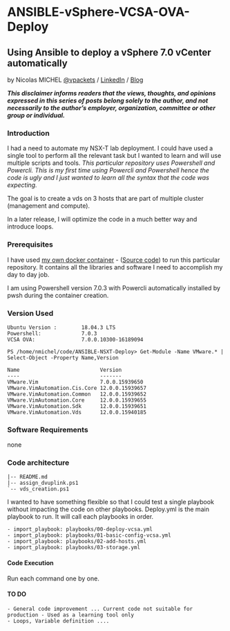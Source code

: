 # ANSIBLE-vSphere-VCSA-OVA-Deploy


## Using Ansible to deploy a vSphere 7.0 vCenter automatically
by Nicolas MICHEL [@vpackets](https://twitter.com/vpackets) / [LinkedIn](https://www.linkedin.com/in/mclnicolas/) / [Blog](http://vpackets.net/) 

_**This disclaimer informs readers that the views, thoughts, and opinions expressed in this series of posts belong solely to the author, and not necessarily to the author’s employer, organization, committee or other group or individual.**_

### Introduction ###

I had a need to automate my NSX-T lab deployment. I could have used a single tool to perform all the relevant task but I wanted to learn and will use multiple scripts and tools.
_*This particular repository uses Powershell and Powercli. This is my first time using Powercli and Powershell hence the code is ugly and I just wanted to learn all the syntax that the code was expecting.*_

The goal is to create a vds on 3 hosts that are part of multiple cluster (management and compute).

In a later release, I will optimize the code in a much better way and introduce loops.


### Prerequisites ###

I have used [my own docker container](https://hub.docker.com/repository/docker/vpackets/tools) - ([Source code](https://github.com/vPackets/DOCKER-Tools))  to run this particular repository.
It contains all the libraries and software I need to accomplish my day to day job.

I am using Powershell version 7.0.3 with Powercli automatically installed by pwsh during the container creation.


### Version Used ###

```
Ubuntu Version :        18.04.3 LTS 
Powershell:             7.0.3
VCSA OVA:               7.0.0.10300-16189094

PS /home/nmichel/code/ANSIBLE-NSXT-Deploy> Get-Module -Name VMware.* | Select-Object -Property Name,Version       

Name                          Version
----                          -------
VMware.Vim                    7.0.0.15939650
VMware.VimAutomation.Cis.Core 12.0.0.15939657
VMware.VimAutomation.Common   12.0.0.15939652
VMware.VimAutomation.Core     12.0.0.15939655
VMware.VimAutomation.Sdk      12.0.0.15939651
VMware.VimAutomation.Vds      12.0.0.15940185

```


### Software Requirements #

none



### Code architecture ###

```
|-- README.md
|-- assign_dvuplink.ps1
`-- vds_creation.ps1
```

I wanted to have something flexible so that I could test a single playbook without impacting the code on other playbooks.
Deploy.yml is the main playbook to run. It will call each playbooks in order.

```
- import_playbook: playbooks/00-deploy-vcsa.yml
- import_playbook: playbooks/01-basic-config-vcsa.yml
- import_playbook: playbooks/02-add-hosts.yml
- import_playbook: playbooks/03-storage.yml
```


#### Code Execution ####

Run each command one by one.


#### TO DO ####

    - General code improvement ... Current code not suitable for production - Used as a learning tool only
    - Loops, Variable definition .... 